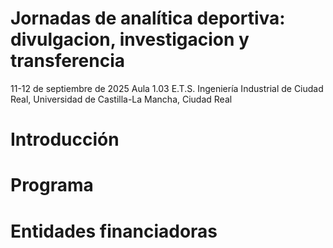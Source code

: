 # Jornadas de analítica deportiva: divulgacion, investigacion y transferencia

11-12 de septiembre de 2025
Aula 1.03
E.T.S. Ingeniería Industrial de Ciudad Real, Universidad de Castilla-La Mancha, Ciudad Real

# Introducción

# Programa

# Entidades financiadoras
